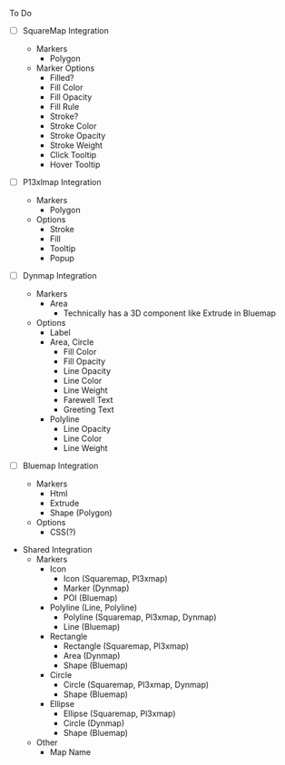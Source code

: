 To Do
- [ ] SquareMap Integration
  - Markers
    - Polygon
  - Marker Options
    - Filled?
    - Fill Color
    - Fill Opacity
    - Fill Rule
    - Stroke?
    - Stroke Color
    - Stroke Opacity
    - Stroke Weight
    - Click Tooltip
    - Hover Tooltip

- [ ] P13xlmap Integration
  - Markers
    - Polygon
  - Options
    - Stroke
    - Fill
    - Tooltip
    - Popup

- [ ] Dynmap Integration
  - Markers
    - Area
      - Technically has a 3D component like Extrude in Bluemap
  - Options
    - Label
    - Area, Circle
      - Fill Color
      - Fill Opacity
      - Line Opacity
      - Line Color
      - Line Weight
      - Farewell Text
      - Greeting Text
    - Polyline
      - Line Opacity
      - Line Color
      - Line Weight

- [ ] Bluemap Integration
  - Markers
    - Html
    - Extrude
    - Shape (Polygon)
  - Options
    - CSS(?)

- Shared Integration
  - Markers
    - Icon
      - Icon (Squaremap, Pl3xmap)
      - Marker (Dynmap)
      - POI (Bluemap)
    - Polyline (Line, Polyline)
      - Polyline (Squaremap, Pl3xmap, Dynmap)
      - Line (Bluemap)
    - Rectangle
      - Rectangle (Squaremap, Pl3xmap)
      - Area (Dynmap)
      - Shape (Bluemap)
    - Circle
      - Circle (Squaremap, Pl3xmap, Dynmap)
      - Shape (Bluemap)
    - Ellipse
      - Ellipse (Squaremap, Pl3xmap)
      - Circle (Dynmap)
      - Shape (Bluemap)
  - Other
    - Map Name